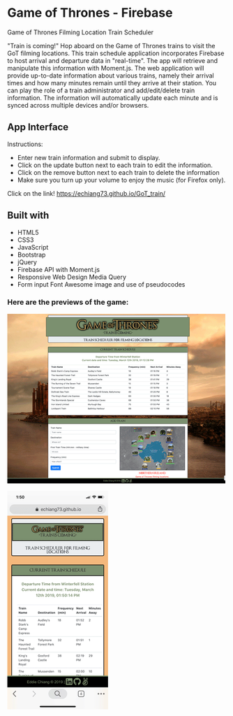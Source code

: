 # Game of Thrones - Firebase
Game of Thrones Filming Location Train Scheduler

"Train is coming!" Hop aboard on the Game of Thrones trains to visit the GoT filming locations. This train schedule application incorporates Firebase to host arrival and departure data in "real-time". The app will retrieve and manipulate this information with Moment.js. The web application will provide up-to-date information about various trains, namely their arrival times and how many minutes remain until they arrive at their station.  You can play the role of a train administrator and add/edit/delete train information.  The information will automatically update each minute and is synced across multiple devices and/or browsers.

## App Interface
Instructions:
* Enter new train information and submit to display.
* Click on the update button next to each train to edit the information.
* Click on the remove button next to each train to delete the information
* Make sure you turn up your volume to enjoy the music (for Firefox only).

Click on the link!
https://echiang73.github.io/GoT_train/

## Built with
* HTML5
* CSS3
* JavaScript
* Bootstrap
* jQuery
* Firebase API with Moment.js
* Responsive Web Design Media Query
* Form input Font Awesome image and use of pseudocodes

### Here are the previews of the game:

![](assets/images/webpreview.gif "gif")

![](assets/images/mobilewebpreview.gif "gif")